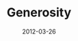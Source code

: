 ---
layout: music 
title: "Generosity"
series: "Game Changers"
date: 2012-03-26 
description: "Brian Tome talks about trusting God through our generosity."
audio: "http://www.crossroads.net/players/media/hq/gamechangers_03.mp3"
audio-duration: "51:55"
---